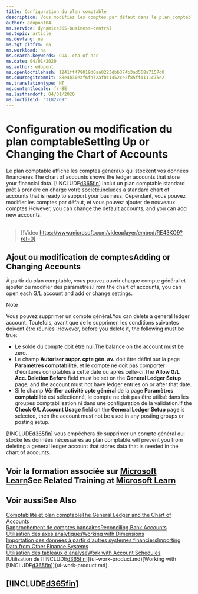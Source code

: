 ```yaml
---
title: Configuration du plan comptable
description: Vous modifiez les comptes par défaut dans le plan comptable, et vous pouvez ajouter de nouveaux comptes.
author: edupont04
ms.service: dynamics365-business-central
ms.topic: article
ms.devlang: na
ms.tgt_pltfrm: na
ms.workload: na
ms.search.keywords: COA, cha of acc
ms.date: 04/01/2020
ms.author: edupont
ms.openlocfilehash: 1241ff479019d0aa0223dbb374b3ad568a7157d0
ms.sourcegitcommit: 88e4b30eaf6fa32af0c1452ce2f85ff1111c75e2
ms.translationtype: HT
ms.contentlocale: fr-BE
ms.lasthandoff: 04/01/2020
ms.locfileid: "3182769"
---
```

# <a name="setting-up-or-changing-the-chart-of-accounts"></a><span data-ttu-id="391f9-103">Configuration ou modification du plan comptable</span><span class="sxs-lookup"><span data-stu-id="391f9-103">Setting Up or Changing the Chart of Accounts</span></span>
<span data-ttu-id="391f9-104">Le plan comptable affiche les comptes généraux qui stockent vos données financières.</span><span class="sxs-lookup"><span data-stu-id="391f9-104">The chart of accounts shows the ledger accounts that store your financial data.</span></span> [!INCLUDE[d365fin](includes/d365fin_md.md)] <span data-ttu-id="391f9-105">inclut un plan comptable standard prêt à prendre en charge votre société.</span><span class="sxs-lookup"><span data-stu-id="391f9-105">includes a standard chart of accounts that is ready to support your business.</span></span>
<span data-ttu-id="391f9-106">Cependant, vous pouvez modifier les comptes par défaut, et vous pouvez ajouter de nouveaux comptes.</span><span class="sxs-lookup"><span data-stu-id="391f9-106">However, you can change the default accounts, and you can add new accounts.</span></span>
<br><br>  

> [!Video https://www.microsoft.com/videoplayer/embed/RE43KO9?rel=0]


## <a name="adding-or-changing-accounts"></a><span data-ttu-id="391f9-107">Ajout ou modification de comptes</span><span class="sxs-lookup"><span data-stu-id="391f9-107">Adding or Changing Accounts</span></span>
<span data-ttu-id="391f9-108">À partir du plan comptable, vous pouvez ouvrir chaque compte général et ajouter ou modifier des paramètres.</span><span class="sxs-lookup"><span data-stu-id="391f9-108">From the chart of accounts, you can open each G/L account and add or change settings.</span></span>

> [!NOTE]  
>   <span data-ttu-id="391f9-109">Vous pouvez supprimer un compte général.</span><span class="sxs-lookup"><span data-stu-id="391f9-109">You can delete a general ledger account.</span></span> <span data-ttu-id="391f9-110">Toutefois, avant que de le supprimer, les conditions suivantes doivent être réunies :</span><span class="sxs-lookup"><span data-stu-id="391f9-110">However, before you delete it, the following must be true:</span></span>  
>  
>   * <span data-ttu-id="391f9-111">Le solde du compte doit être nul.</span><span class="sxs-lookup"><span data-stu-id="391f9-111">The balance on the account must be zero.</span></span>  
>   * <span data-ttu-id="391f9-112">Le champ **Autoriser suppr. cpte gén. av.** doit être défini sur la page **Paramètres comptabilité**, et le compte ne doit pas comporter d'écritures comptables à cette date ou après celle-ci.</span><span class="sxs-lookup"><span data-stu-id="391f9-112">The **Allow G/L Acc. Deletion Before** field must be set on the **General Ledger Setup** page, and the account must not have ledger entries on or after that date.</span></span>  
>   * <span data-ttu-id="391f9-113">Si le champ **Vérifier activité cpte général** de la page **Paramètres comptabilité** est sélectionné, le compte ne doit pas être utilisé dans les groupes comptabilisation ni dans une configuration de la validation.</span><span class="sxs-lookup"><span data-stu-id="391f9-113">If the **Check G/L Account Usage** field on the **General Ledger Setup** page is selected, then the account must not be used in any posting groups or posting setup.</span></span>  

[!INCLUDE[d365fin](includes/d365fin_md.md)] <span data-ttu-id="391f9-114">vous empêchera de supprimer un compte général qui stocke les données nécessaires au plan comptable.</span><span class="sxs-lookup"><span data-stu-id="391f9-114">will prevent you from deleting a general ledger account that stores data that is needed in the chart of accounts.</span></span>  

## <a name="see-related-training-at-microsoft-learn"></a><span data-ttu-id="391f9-115">Voir la formation associée sur [Microsoft Learn](/learn/modules/chart-accounts-dynamics-365-business-central/index)</span><span class="sxs-lookup"><span data-stu-id="391f9-115">See Related Training at [Microsoft Learn](/learn/modules/chart-accounts-dynamics-365-business-central/index)</span></span>

## <a name="see-also"></a><span data-ttu-id="391f9-116">Voir aussi</span><span class="sxs-lookup"><span data-stu-id="391f9-116">See Also</span></span>
[<span data-ttu-id="391f9-117">Comptabilité et plan comptable</span><span class="sxs-lookup"><span data-stu-id="391f9-117">The General Ledger and the Chart of Accounts</span></span>](finance-general-ledger.md)  
[<span data-ttu-id="391f9-118">Rapprochement de comptes bancaires</span><span class="sxs-lookup"><span data-stu-id="391f9-118">Reconciling Bank Accounts</span></span>](bank-manage-bank-accounts.md)  
[<span data-ttu-id="391f9-119">Utilisation des axes analytiques</span><span class="sxs-lookup"><span data-stu-id="391f9-119">Working with Dimensions</span></span>](finance-dimensions.md)  
[<span data-ttu-id="391f9-120">Importation des données à partir d'autres systèmes financiers</span><span class="sxs-lookup"><span data-stu-id="391f9-120">Importing Data from Other Finance Systems</span></span>](across-import-data-configuration-packages.md)  
[<span data-ttu-id="391f9-121">Utilisation des tableaux d'analyse</span><span class="sxs-lookup"><span data-stu-id="391f9-121">Work with Account Schedules</span></span>](bi-how-work-account-schedule.md)  
<span data-ttu-id="391f9-122">[Utilisation de [!INCLUDE[d365fin](includes/d365fin_md.md)]](ui-work-product.md)</span><span class="sxs-lookup"><span data-stu-id="391f9-122">[Working with [!INCLUDE[d365fin](includes/d365fin_md.md)]](ui-work-product.md)</span></span>  

## [!INCLUDE[d365fin](includes/free_trial_md.md)]
